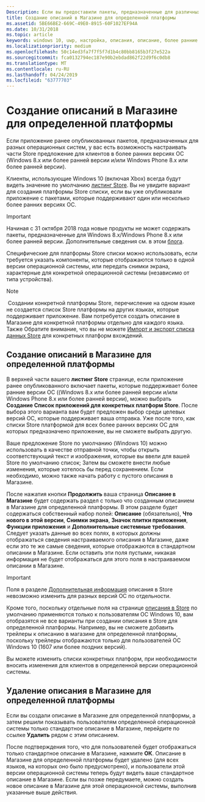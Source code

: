 ```yaml
---
Description: Если вы предоставили пакеты, предназначенные для различных операционных систем, у вас есть возможность настроить отдельные части описания в Магазине для каждой целевой операционной системы.
title: Создание описаний в Магазине для определенной платформы
ms.assetid: 5BE66BE2-669C-49E0-8915-60F1027EF94A
ms.date: 10/31/2018
ms.topic: article
keywords: windows 10, uwp, настройка, описания, описание, более ранние версии
ms.localizationpriority: medium
ms.openlocfilehash: 50c14ed3fa7f7f5f7d1b4c80bb8165b3f27e522a
ms.sourcegitcommit: fca0132794ec187e90b2ebdad862f22d9f6c0db8
ms.translationtype: MT
ms.contentlocale: ru-RU
ms.lasthandoff: 04/24/2019
ms.locfileid: "63777703"
---
```

# <a name="create-platform-specific-store-listings"></a>Создание описаний в Магазине для определенной платформы


Если приложение ранее опубликованных пакетов, предназначенных для разных операционных систем, у вас есть возможность настраивать части Store предложение для клиентов в более ранних версиях ОС (Windows 8.x или более ранней версии и/или Windows Phone 8.x или более ранней версии). 

Клиенты, использующие Windows 10 (включая Xbox) всегда будут видеть значение по умолчанию [листинг Store](create-app-store-listings.md). Вы не увидите вариант для создания платформы Store списки, если вы уже опубликовали приложение с пакетами, которые поддерживают один или несколько более ранних версиях ОС. 

> [!IMPORTANT]
> Начиная с 31 октября 2018 года новые продукты не может содержать пакеты, предназначенные для Windows 8.x/Windows Phone 8.x или более ранней версии. Дополнительные сведения см. в этом [блога](https://blogs.windows.com/buildingapps/2018/08/20/important-dates-regarding-apps-with-windows-phone-8-x-and-earlier-and-windows-8-8-1-packages-submitted-to-microsoft-store/#SzKghBbqDMlmAO4c.97).

Специфические для платформы Store списки можно использовать, если требуется указать компоненты, которые отображаются только в одной версии операционной системы, или передать снимки экрана, характерные для конкретной операционной системы (независимо от типа устройства).

> [!NOTE]
> Создании конкретной платформы Store, перечисление на одном языке не создается список Store платформы на других языках, которые поддерживает приложение. Вам потребуется создать описание в Магазине для конкретной платформы отдельно для каждого языка. Также Обратите внимание, что вы не можете [Импорт и экспорт списка данных Store](import-and-export-store-listings.md) для конкретных платформ вхождений.


## <a name="creating-a-platform-specific-store-listing"></a>Создание описаний в Магазине для определенной платформы

В верхней части вашего **листинг Store** странице, если приложение ранее опубликованного включает пакеты, которые поддерживает более ранние версии ОС ((Windows 8.x или более ранней версии и/или Windows Phone 8.x или более ранней версии), можно выбрать **Создание Список приложений для конкретных платформ Store**. После выбора этого варианта вам будет предложен выбор среди целевых версий ОС, которые поддерживает ваша отправка. Уже после того, как списки Store платформой для всех более ранних версиях ОС для которых предназначено приложение, вы не сможете выбрать другую.

Ваше предложение Store по умолчанию (Windows 10) можно использовать в качестве отправной точки, чтобы открыть соответствующий текст и изображения, которые вы ввели для вашей Store по умолчанию список; Затем вы сможете внести любые изменения, которые хотелось бы перед сохранением. Если необходимо, можно также начать работу с пустого описания в Магазине.

После нажатия кнопки **Продолжить** ваша страница **Описание в Магазине** будет содержать раздел с только что созданным описанием в Магазине для определенной платформы. В этом разделе будет содержаться собственный набор полей: **Описание** (обязательно), **Что нового в этой версии**, **Снимки экрана**, **Значок плитки приложения**, **Функции приложения** и **Дополнительные системные требования**. Следует указать данные во всех полях, в которых должны отображаться сведения настраиваемого описания в Магазине, даже если это те же самые сведения, которые отображаются в стандартном описании в Магазине. Если оставить эти поля пустыми, никакая информация не будет отображаться для этого поля в настраиваемом описании в Магазине.

> [!IMPORTANT]
> Поля в разделе [Дополнительная информация](create-app-store-listings.md#additional-information) описания в Store невозможно изменить для разных версий ОС по отдельности.
> 
> Кроме того, поскольку отдельные поля на странице [описания в Store](create-app-store-listings.md) по умолчанию применяются только к пользователям ОС Windows 10, вам отобразятся не все варианты при создании описания в Store для определенной платформы. Например, вы не сможете добавить трейлеры к описанию в магазине для определенной платформы, поскольку трейлеры отображаются только для пользователей ОС Windows 10 (1607 или более поздних версий). 

Вы можете изменить списки конкретных платформ, при необходимости вносить изменения для клиентов в определенной версии операционной системы.


## <a name="removing-a-platform-specific-store-listing"></a>Удаление описания в Магазине для определенной платформы

Если вы создали описание в Магазине для определенной платформы, а затем решили показывать пользователям определенной операционной системы только стандартное описание в Магазине, перейдите по ссылке **Удалить** рядом с этим описанием.

После подтверждения того, что для пользователей будет отображаться только стандартное описание в Магазине, нажмите **ОК**. Описание в Магазине для определенной платформы будет удалено (для всех языков, на которых оно было предусмотрено), и пользователи этой версии операционной системы теперь будут видеть ваше стандартное описание в Магазине. Если вы позже передумаете, можно создать новое описание в Магазине для этой операционной системы, выполнив указанные выше действия.
 

 





